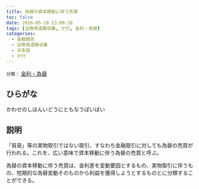 ```yaml
---
title: 為替の資本移動に伴う売買
toc: false
date: 2018-05-18 13:09:28
tags: [证券用语解说集, か行, 金利・為替]
categories:
  - 金融服务
  - 证券用语解说集
  - 日本語
  - か行
---
```


`分類：` [金利・為替](/tags/金利・為替/)

## ひらがな

かわせのしほんいどうにともなうばいばい

## 説明

「貿易」等の実物取引ではない取引、すなわち金融取引に対しても為替の売買が行われる。これを、広い意味で資本移動に伴う為替の売買と呼ぶ。

為替の資本移動に伴う売買は、金利差を変動要因とするもの、実物取引に伴うもの、短期的な為替変動そのものから利益を獲得しようとするものとに分類することができる。
